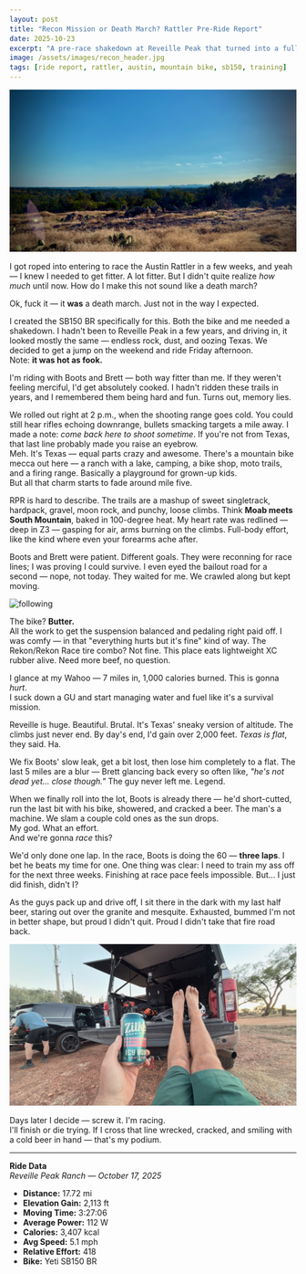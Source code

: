 ```yaml
---
layout: post  
title: "Recon Mission or Death March? Rattler Pre-Ride Report"  
date: 2025-10-23  
excerpt: "A pre-race shakedown at Reveille Peak that turned into a full-blown survival story. Heat, rock, dust, and pain"
image: /assets/images/recon_header.jpg  
tags: [ride report, rattler, austin, mountain bike, sb150, training]  
---
```


![panorama](/assets/images/recon_header.jpg)

I got roped into entering to race the Austin Rattler in a few weeks, and yeah — I knew I needed to get fitter. A lot fitter. But I didn't quite realize *how much* until now. How do I make this not sound like a death march?  

Ok, fuck it — it **was** a death march. Just not in the way I expected.

I created the SB150 BR specifically for this. Both the bike and me needed a shakedown. I hadn't been to Reveille Peak in a few years, and driving in, it looked mostly the same — endless rock, dust, and oozing Texas. We decided to get a jump on the weekend and ride Friday afternoon.  
Note: **it was hot as fook.**

I'm riding with Boots and Brett — both way fitter than me. If they weren't feeling merciful, I'd get absolutely cooked. I hadn't ridden these trails in years, and I remembered them being hard and fun. Turns out, memory lies.

We rolled out right at 2 p.m., when the shooting range goes cold. You could still hear rifles echoing downrange, bullets smacking targets a mile away. I made a note: *come back here to shoot sometime*. If you're not from Texas, that last line probably made you raise an eyebrow.  
Meh. It's Texas — equal parts crazy and awesome. There's a mountain bike mecca out here — a ranch with a lake, camping, a bike shop, moto trails, and a firing range. Basically a playground for grown-up kids.  
But all that charm starts to fade around mile five.

RPR is hard to describe. The trails are a mashup of sweet singletrack, hardpack, gravel, moon rock, and punchy, loose climbs. Think **Moab meets South Mountain**, baked in 100-degree heat. My heart rate was redlined — deep in Z3 — gasping for air, arms burning on the climbs. Full-body effort, like the kind where even your forearms ache after.  

Boots and Brett were patient. Different goals. They were reconning for race lines; I was proving I could survive. I even eyed the bailout road for a second — nope, not today. They waited for me. We crawled along but kept moving.  

![following](/assets/images/recon_follow.jpg)

The bike? **Butter.**  
All the work to get the suspension balanced and pedaling right paid off. I was comfy — in that "everything hurts but it's fine" kind of way. The Rekon/Rekon Race tire combo? Not fine. This place eats lightweight XC rubber alive. Need more beef, no question.

I glance at my Wahoo — 7 miles in, 1,000 calories burned. This is gonna *hurt*.  
I suck down a GU and start managing water and fuel like it's a survival mission.

Reveille is huge. Beautiful. Brutal. It's Texas' sneaky version of altitude. The climbs just never end. By day's end, I'd gain over 2,000 feet. *Texas is flat*, they said. Ha.

We fix Boots' slow leak, get a bit lost, then lose him completely to a flat. The last 5 miles are a blur — Brett glancing back every so often like, *"he's not dead yet… close though."* The guy never left me. Legend.

When we finally roll into the lot, Boots is already there — he'd short-cutted, run the last bit with his bike, showered, and cracked a beer. The man's a machine. We slam a couple cold ones as the sun drops.  
My god. What an effort.  
And we're gonna *race* this?

We'd only done one lap. In the race, Boots is doing the 60 — **three laps**. I bet he beats my time for one. One thing was clear: I need to train my ass off for the next three weeks. Finishing at race pace feels impossible. But… I just did finish, didn't I?

As the guys pack up and drive off, I sit there in the dark with my last half beer, staring out over the granite and mesquite. Exhausted, bummed I'm not in better shape, but proud I didn't quit. Proud I didn't take that fire road back.

![beer](/assets/images/recon_beer.jpg)

Days later I decide — screw it. I'm racing.  
I'll finish or die trying. If I cross that line wrecked, cracked, and smiling with a cold beer in hand — that's my podium.  

---

**Ride Data**  
*Reveille Peak Ranch — October 17, 2025*  
- **Distance:** 17.72 mi  
- **Elevation Gain:** 2,113 ft  
- **Moving Time:** 3:27:06  
- **Average Power:** 112 W  
- **Calories:** 3,407 kcal  
- **Avg Speed:** 5.1 mph  
- **Relative Effort:** 418  
- **Bike:** Yeti SB150 BR  